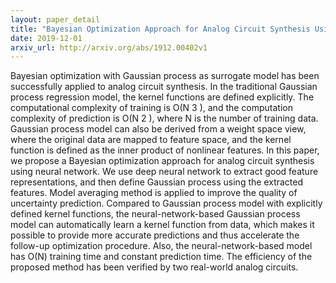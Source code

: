 ```yaml
---
layout: paper_detail
title: "Bayesian Optimization Approach for Analog Circuit Synthesis Using Neural Network"
date: 2019-12-01
arxiv_url: http://arxiv.org/abs/1912.00402v1
---
```


Bayesian optimization with Gaussian process as surrogate model has been successfully applied to analog circuit synthesis. In the traditional Gaussian process regression model, the kernel functions are defined explicitly. The computational complexity of training is O(N 3 ), and the computation complexity of prediction is O(N 2 ), where N is the number of training data. Gaussian process model can also be derived from a weight space view, where the original data are mapped to feature space, and the kernel function is defined as the inner product of nonlinear features. In this paper, we propose a Bayesian optimization approach for analog circuit synthesis using neural network. We use deep neural network to extract good feature representations, and then define Gaussian process using the extracted features. Model averaging method is applied to improve the quality of uncertainty prediction. Compared to Gaussian process model with explicitly defined kernel functions, the neural-network-based Gaussian process model can automatically learn a kernel function from data, which makes it possible to provide more accurate predictions and thus accelerate the follow-up optimization procedure. Also, the neural-network-based model has O(N) training time and constant prediction time. The efficiency of the proposed method has been verified by two real-world analog circuits.
